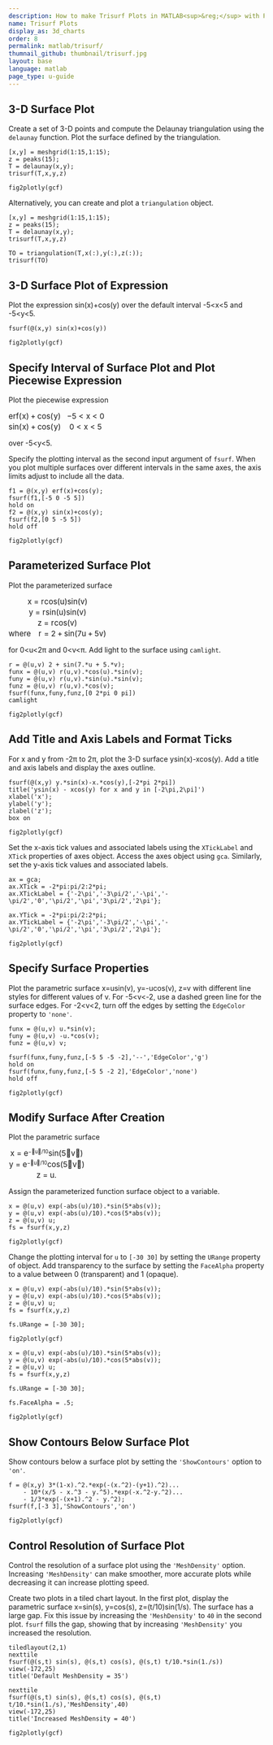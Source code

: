 ```yaml
---
description: How to make Trisurf Plots in MATLAB<sup>&reg;</sup> with Plotly.
name: Trisurf Plots
display_as: 3d_charts
order: 8
permalink: matlab/trisurf/
thumnail_github: thumbnail/trisurf.jpg
layout: base
language: matlab
page_type: u-guide
---
```


## 3-D Surface Plot

Create a set of 3-D points and compute the Delaunay triangulation using the `delaunay` function. Plot the surface defined by the triangulation.

```{matlab}
[x,y] = meshgrid(1:15,1:15);
z = peaks(15);
T = delaunay(x,y);
trisurf(T,x,y,z)

fig2plotly(gcf)
```

Alternatively, you can create and plot a `triangulation` object.

```{matlab}
[x,y] = meshgrid(1:15,1:15);
z = peaks(15);
T = delaunay(x,y);
trisurf(T,x,y,z)

TO = triangulation(T,x(:),y(:),z(:));
trisurf(TO)
```


<!--------------------- EXAMPLE BREAK ------------------------->


## 3-D Surface Plot of Expression

Plot the expression sin(x)+cos(y) over the default interval -5<x<5 and -5<y<5.

```{matlab}
fsurf(@(x,y) sin(x)+cos(y))

fig2plotly(gcf)
```



<!--------------------- EXAMPLE BREAK ------------------------->

## Specify Interval of Surface Plot and Plot Piecewise Expression

Plot the piecewise expression



<div class="code_responsive">

<span><span class="MathEquation" role="math" style="font-size: 15px;"><span class="MathRoot HBox" role="img" aria-label="Start 2 by 2 matrix 1st Row 1st Column e r f leftParenthesis x rightParenthesis plus cos leftParenthesis y rightParenthesis 2nd Column minus 5 less than x less than 0 2nd Row 1st Column sin leftParenthesis x rightParenthesis plus cos leftParenthesis y rightParenthesis 2nd Column 0 less than x less than 5 EndMatrix" style="display: inline-block; position: relative;"><span class="MathRow HBox" style="display: inline-block; position: relative; font-size: 15px;"><span class="MathMatrix VBox" style="display: inline-block; position: relative; text-align: center; vertical-align: -10px;"><span class="HBox" style="display: block; position: relative; margin-top: 0px;"><span class="VBox" style="display: inline-block; position: relative; text-align: center; vertical-align: 0px;"><span class="HBox" style="display: block; position: relative; margin-top: 0px;"><span class="WhiteSpaceBox" style="display: inline-block; position: relative; margin-left: 0px;"></span><span class="VBox" style="display: inline-block; position: relative; height: 18px; vertical-align: -6px;"></span><span class="MathRow HBox" style="display: inline-block; position: relative; font-size: 15px;"><span class="MathRow HBox" style="display: inline-block; position: relative; font-size: 15px;"><span class="MathStyle HBox" style="display: inline-block; position: relative; font-size: 15px;"><span class="MathRow HBox" style="display: inline-block; position: relative; font-size: 15px;"><span class="MathText MathTextBox text" style="position: relative; font-style: normal; font-weight: normal;">e</span><span class="MathText MathTextBox text" style="position: relative; font-style: normal; font-weight: normal;">r</span><span class="MathText MathTextBox text" style="position: relative; font-style: normal; font-weight: normal;">f</span></span></span></span><span class="MathText MathTextBox extra1" style="position: relative;">(</span><span class="MathText MathTextBox text" style="position: relative; margin-left: 0.05em;">x</span><span class="MathText MathTextBox extra1" style="position: relative;">)</span><span class="MathText MathTextBox symbol" style="position: relative; margin-left: 0.222222em;">+</span><span class="MathText MathTextBox code" style="position: relative; margin-left: 0.222222em; font-style: normal; font-weight: normal;">cos</span><span class="MathText MathTextBox extra1" style="position: relative;">(</span><span class="MathText MathTextBox text" style="position: relative; margin-left: 0.07em;">y</span><span class="MathText MathTextBox extra1" style="position: relative;">)</span></span><span class="WhiteSpaceBox" style="display: inline-block; position: relative; margin-left: 6px;"></span></span><span class="HBox" style="display: block; position: relative; margin-top: 0px;"><span class="WhiteSpaceBox" style="display: inline-block; position: relative; margin-left: 0px;"></span><span class="VBox" style="display: inline-block; position: relative; height: 18px; vertical-align: -3px;"></span><span class="MathRow HBox" style="display: inline-block; position: relative; font-size: 15px;"><span class="MathText MathTextBox code" style="position: relative; font-style: normal; font-weight: normal;">sin</span><span class="MathText MathTextBox extra1" style="position: relative;">(</span><span class="MathText MathTextBox text" style="position: relative; margin-left: 0.05em;">x</span><span class="MathText MathTextBox extra1" style="position: relative;">)</span><span class="MathText MathTextBox symbol" style="position: relative; margin-left: 0.222222em;">+</span><span class="MathText MathTextBox code" style="position: relative; margin-left: 0.222222em; font-style: normal; font-weight: normal;">cos</span><span class="MathText MathTextBox extra1" style="position: relative;">(</span><span class="MathText MathTextBox text" style="position: relative; margin-left: 0.07em;">y</span><span class="MathText MathTextBox extra1" style="position: relative;">)</span></span><span class="WhiteSpaceBox" style="display: inline-block; position: relative; margin-left: 6px;"></span></span></span><span class="VBox" style="display: inline-block; position: relative; text-align: center; vertical-align: 0px;"><span class="HBox" style="display: block; position: relative; border-right-width: 1px; margin-top: 0px;"><span class="WhiteSpaceBox" style="display: inline-block; position: relative; margin-left: 6px;"></span><span class="VBox" style="display: inline-block; position: relative; height: 18px; vertical-align: -6px;"></span><span class="MathRow HBox" style="display: inline-block; position: relative; font-size: 15px;"><span class="MathText MathTextBox symbol" style="position: relative;">−</span><span class="MathText MathTextBox number" style="position: relative;">5</span><span class="MathText MathTextBox symbol" style="position: relative; margin-left: 0.277778em;"><</span><span class="MathText MathTextBox text" style="position: relative; margin-left: 0.327778em;">x</span><span class="MathText MathTextBox symbol" style="position: relative; margin-left: 0.277778em;"><</span><span class="MathText MathTextBox number" style="position: relative; margin-left: 0.277778em;">0</span></span><span class="WhiteSpaceBox" style="display: inline-block; position: relative; margin-left: 0px;"></span></span><span class="HBox" style="display: block; position: relative; border-right-width: 1px; margin-top: 0px;"><span class="WhiteSpaceBox" style="display: inline-block; position: relative; margin-left: 6px;"></span><span class="VBox" style="display: inline-block; position: relative; height: 18px; vertical-align: -3px;"></span><span class="MathRow HBox" style="display: inline-block; position: relative; font-size: 15px;"><span class="MathText MathTextBox number" style="position: relative;">0</span><span class="MathText MathTextBox symbol" style="position: relative; margin-left: 0.277778em;"><</span><span class="MathText MathTextBox text" style="position: relative; margin-left: 0.327778em;">x</span><span class="MathText MathTextBox symbol" style="position: relative; margin-left: 0.277778em;"><</span><span class="MathText MathTextBox number" style="position: relative; margin-left: 0.277778em;">5</span></span><span class="WhiteSpaceBox" style="display: inline-block; position: relative; margin-left: 0px;"></span></span></span></span></span></span></span></span></span>

</div>



over -5<y<5.

Specify the plotting interval as the second input argument of `fsurf`. When you plot multiple surfaces over different intervals in the same axes, the axis limits adjust to include all the data.

```{matlab}
f1 = @(x,y) erf(x)+cos(y);
fsurf(f1,[-5 0 -5 5])
hold on
f2 = @(x,y) sin(x)+cos(y);
fsurf(f2,[0 5 -5 5])
hold off

fig2plotly(gcf)
```


<!--------------------- EXAMPLE BREAK ------------------------->

## Parameterized Surface Plot

Plot the parameterized surface


<div class="code_responsive">

<span><span class="MathEquation" role="math" style="font-size: 15px;"><span class="MathRoot HBox" role="img" aria-label="Start 4 by 1 matrix 1st Row 1st Column x equals r cos leftParenthesis u rightParenthesis sin leftParenthesis v rightParenthesis 2nd Row 1st Column y equals r sin leftParenthesis u rightParenthesis sin leftParenthesis v rightParenthesis 3rd Row 1st Column z equals r cos leftParenthesis v rightParenthesis 4th Row 1st Column w h e r e blank r equals 2 plus sin leftParenthesis 7 u plus 5 v rightParenthesis EndMatrix" style="display: inline-block; position: relative;"><span class="MathRow HBox" style="display: inline-block; position: relative; font-size: 15px;"><span class="MathMatrix VBox" style="display: inline-block; position: relative; text-align: center; vertical-align: -31px;"><span class="HBox" style="display: block; position: relative; margin-top: 0px;"><span class="VBox" style="display: inline-block; position: relative; text-align: center; vertical-align: 0px;"><span class="HBox" style="display: block; position: relative; margin-top: 0px;"><span class="WhiteSpaceBox" style="display: inline-block; position: relative; margin-left: 0px;"></span><span class="VBox" style="display: inline-block; position: relative; height: 18px; vertical-align: -6px;"></span><span class="MathRow HBox" style="display: inline-block; position: relative; font-size: 15px;"><span class="MathText MathTextBox text" style="position: relative; margin-left: 0.05em;">x</span><span class="MathText MathTextBox symbol" style="position: relative; margin-left: 0.277778em;">=</span><span class="MathText MathTextBox text" style="position: relative; margin-left: 0.277778em; margin-right: 0.05em;">r</span><span class="MathText MathTextBox code" style="position: relative; font-style: normal; font-weight: normal;">cos</span><span class="MathText MathTextBox extra1" style="position: relative;">(</span><span class="MathText MathTextBox text" style="position: relative;">u</span><span class="MathText MathTextBox extra1" style="position: relative;">)</span><span class="MathText MathTextBox code" style="position: relative; font-style: normal; font-weight: normal;">sin</span><span class="MathText MathTextBox extra1" style="position: relative;">(</span><span class="MathText MathTextBox text" style="position: relative;">v</span><span class="MathText MathTextBox extra1" style="position: relative;">)</span></span><span class="WhiteSpaceBox" style="display: inline-block; position: relative; margin-left: 0px;"></span></span><span class="HBox" style="display: block; position: relative; margin-top: 0px;"><span class="WhiteSpaceBox" style="display: inline-block; position: relative; margin-left: 0px;"></span><span class="VBox" style="display: inline-block; position: relative; height: 21px; vertical-align: -6px;"></span><span class="MathRow HBox" style="display: inline-block; position: relative; font-size: 15px;"><span class="MathText MathTextBox text" style="position: relative; margin-left: 0.07em;">y</span><span class="MathText MathTextBox symbol" style="position: relative; margin-left: 0.277778em;">=</span><span class="MathText MathTextBox text" style="position: relative; margin-left: 0.277778em; margin-right: 0.05em;">r</span><span class="MathText MathTextBox code" style="position: relative; font-style: normal; font-weight: normal;">sin</span><span class="MathText MathTextBox extra1" style="position: relative;">(</span><span class="MathText MathTextBox text" style="position: relative;">u</span><span class="MathText MathTextBox extra1" style="position: relative;">)</span><span class="MathText MathTextBox code" style="position: relative; font-style: normal; font-weight: normal;">sin</span><span class="MathText MathTextBox extra1" style="position: relative;">(</span><span class="MathText MathTextBox text" style="position: relative;">v</span><span class="MathText MathTextBox extra1" style="position: relative;">)</span></span><span class="WhiteSpaceBox" style="display: inline-block; position: relative; margin-left: 0px;"></span></span><span class="HBox" style="display: block; position: relative; margin-top: 0px;"><span class="WhiteSpaceBox" style="display: inline-block; position: relative; margin-left: 0px;"></span><span class="VBox" style="display: inline-block; position: relative; height: 21px; vertical-align: -6px;"></span><span class="MathRow HBox" style="display: inline-block; position: relative; font-size: 15px;"><span class="MathText MathTextBox text" style="position: relative;">z</span><span class="MathText MathTextBox symbol" style="position: relative; margin-left: 0.277778em;">=</span><span class="MathText MathTextBox text" style="position: relative; margin-left: 0.277778em; margin-right: 0.05em;">r</span><span class="MathText MathTextBox code" style="position: relative; font-style: normal; font-weight: normal;">cos</span><span class="MathText MathTextBox extra1" style="position: relative;">(</span><span class="MathText MathTextBox text" style="position: relative;">v</span><span class="MathText MathTextBox extra1" style="position: relative;">)</span></span><span class="WhiteSpaceBox" style="display: inline-block; position: relative; margin-left: 0px;"></span></span><span class="HBox" style="display: block; position: relative; margin-top: 0px;"><span class="WhiteSpaceBox" style="display: inline-block; position: relative; margin-left: 0px;"></span><span class="VBox" style="display: inline-block; position: relative; height: 18px; vertical-align: -3px;"></span><span class="MathRow HBox" style="display: inline-block; position: relative; font-size: 15px;"><span class="MathRow HBox" style="display: inline-block; position: relative; font-size: 15px;"><span class="MathStyle HBox" style="display: inline-block; position: relative; font-size: 15px;"><span class="MathRow HBox" style="display: inline-block; position: relative; font-size: 15px;"><span class="MathText MathTextBox text" style="position: relative; font-style: normal; font-weight: normal;">w</span><span class="MathText MathTextBox text" style="position: relative; font-style: normal; font-weight: normal;">h</span><span class="MathText MathTextBox text" style="position: relative; font-style: normal; font-weight: normal;">e</span><span class="MathText MathTextBox text" style="position: relative; font-style: normal; font-weight: normal;">r</span><span class="MathText MathTextBox text" style="position: relative; font-style: normal; font-weight: normal;">e</span><span class="MathSpace WhiteSpaceBox" style="display: inline-block; position: relative; margin-left: 15px;"></span></span></span></span><span class="MathText MathTextBox text" style="position: relative; margin-right: 0.05em;">r</span><span class="MathText MathTextBox symbol" style="position: relative; margin-left: 0.277778em;">=</span><span class="MathText MathTextBox number" style="position: relative; margin-left: 0.277778em;">2</span><span class="MathText MathTextBox symbol" style="position: relative; margin-left: 0.222222em;">+</span><span class="MathText MathTextBox code" style="position: relative; margin-left: 0.222222em; font-style: normal; font-weight: normal;">sin</span><span class="MathText MathTextBox extra1" style="position: relative;">(</span><span class="MathText MathTextBox number" style="position: relative;">7</span><span class="MathText MathTextBox text" style="position: relative;">u</span><span class="MathText MathTextBox symbol" style="position: relative; margin-left: 0.222222em;">+</span><span class="MathText MathTextBox number" style="position: relative; margin-left: 0.222222em;">5</span><span class="MathText MathTextBox text" style="position: relative;">v</span><span class="MathText MathTextBox extra1" style="position: relative;">)</span></span><span class="WhiteSpaceBox" style="display: inline-block; position: relative; margin-left: 0px;"></span></span></span></span></span></span></span></span></span>

</div>



for 0<u<2π and 0<v<π. Add light to the surface using `camlight`.

```{matlab}
r = @(u,v) 2 + sin(7.*u + 5.*v);
funx = @(u,v) r(u,v).*cos(u).*sin(v);
funy = @(u,v) r(u,v).*sin(u).*sin(v);
funz = @(u,v) r(u,v).*cos(v);
fsurf(funx,funy,funz,[0 2*pi 0 pi]) 
camlight

fig2plotly(gcf)
```




<!--------------------- EXAMPLE BREAK ------------------------->

## Add Title and Axis Labels and Format Ticks

For x and y from -2π to 2π, plot the 3-D surface ysin(x)-xcos(y). Add a title and axis labels and display the axes outline.

```{matlab}
fsurf(@(x,y) y.*sin(x)-x.*cos(y),[-2*pi 2*pi])
title('ysin(x) - xcos(y) for x and y in [-2\pi,2\pi]')
xlabel('x');
ylabel('y');
zlabel('z');
box on

fig2plotly(gcf)
```

Set the x-axis tick values and associated labels using the `XTickLabel` and `XTick` properties of axes object. Access the axes object using `gca`. Similarly, set the y-axis tick values and associated labels.

```{matlab}
ax = gca;
ax.XTick = -2*pi:pi/2:2*pi;
ax.XTickLabel = {'-2\pi','-3\pi/2','-\pi','-\pi/2','0','\pi/2','\pi','3\pi/2','2\pi'};

ax.YTick = -2*pi:pi/2:2*pi;
ax.YTickLabel = {'-2\pi','-3\pi/2','-\pi','-\pi/2','0','\pi/2','\pi','3\pi/2','2\pi'};

fig2plotly(gcf)
```

<!--------------------- EXAMPLE BREAK ------------------------->

## Specify Surface Properties

Plot the parametric surface x=usin(v), y=-ucos(v), z=v with different line styles for different values of v. For -5<v<-2, use a dashed green line for the surface edges. For -2<v<2, turn off the edges by setting the `EdgeColor` property to `'none'`.

```{matlab}
funx = @(u,v) u.*sin(v);
funy = @(u,v) -u.*cos(v);
funz = @(u,v) v;

fsurf(funx,funy,funz,[-5 5 -5 -2],'--','EdgeColor','g')
hold on
fsurf(funx,funy,funz,[-5 5 -2 2],'EdgeColor','none')
hold off

fig2plotly(gcf)
```



<!--------------------- EXAMPLE BREAK ------------------------->

## Modify Surface After Creation

Plot the parametric surface



<div class="code_responsive">

<span><span class="MathEquation" role="math" style="font-size: 15px;"><span class="MathRoot HBox" role="img" aria-label="Start 3 by 1 matrix 1st Row 1st Column x equals e toThePowerOf minus verticalbar u verticalbar slash 1 0 baseline sin leftParenthesis 5 verticalbar v verticalbar rightParenthesis 2nd Row 1st Column y equals e toThePowerOf minus verticalbar u verticalbar slash 1 0 baseline cos leftParenthesis 5 verticalbar v verticalbar rightParenthesis 3rd Row 1st Column z equals u ldotp EndMatrix" style="display: inline-block; position: relative;"><span class="MathRow HBox" style="display: inline-block; position: relative; font-size: 15px;"><span class="MathMatrix VBox" style="display: inline-block; position: relative; text-align: center; vertical-align: -21px;"><span class="HBox" style="display: block; position: relative; margin-top: 0px;"><span class="VBox" style="display: inline-block; position: relative; text-align: center; vertical-align: 0px;"><span class="HBox" style="display: block; position: relative; margin-top: 0px;"><span class="WhiteSpaceBox" style="display: inline-block; position: relative; margin-left: 0px;"></span><span class="VBox" style="display: inline-block; position: relative; height: 19px; vertical-align: -6px;"></span><span class="MathRow HBox" style="display: inline-block; position: relative; font-size: 15px;"><span class="MathText MathTextBox text" style="position: relative; margin-left: 0.05em;">x</span><span class="MathText MathTextBox symbol" style="position: relative; margin-left: 0.277778em;">=</span><span class="MathScript HBox" style="display: inline-block; position: relative; font-size: 15px; margin-left: 0.277778em;"><span class="MathRow HBox" style="display: inline-block; position: relative; font-size: 15px;"><span class="MathText MathTextBox text" style="position: relative;">e</span></span><span class="VBox" style="display: inline-block; position: relative; text-align: left; vertical-align: 5px;"><span class="MathRow HBox" style="display: block; position: relative; font-size: 10px; margin-top: 0px;"><span class="MathText MathTextBox symbol" style="position: relative;">−</span><span class="MathText MathTextBox extra1" style="position: relative;"></span><span class="MathText MathTextBox text" style="position: relative;">u</span><span class="MathText MathTextBox extra1" style="position: relative;"></span><span class="MathText MathTextBox extra1" style="position: relative;">/</span><span class="MathText MathTextBox number" style="position: relative;">1</span><span class="MathText MathTextBox number" style="position: relative;">0</span></span></span></span><span class="MathText MathTextBox code" style="position: relative; font-style: normal; font-weight: normal;">sin</span><span class="MathText MathTextBox extra1" style="position: relative;">(</span><span class="MathText MathTextBox number" style="position: relative;">5</span><span class="MathText MathTextBox extra1" style="position: relative;"></span><span class="MathText MathTextBox text" style="position: relative;">v</span><span class="MathText MathTextBox extra1" style="position: relative;"></span><span class="MathText MathTextBox extra1" style="position: relative;">)</span></span><span class="WhiteSpaceBox" style="display: inline-block; position: relative; margin-left: 0px;"></span></span><span class="HBox" style="display: block; position: relative; margin-top: 0px;"><span class="WhiteSpaceBox" style="display: inline-block; position: relative; margin-left: 0px;"></span><span class="VBox" style="display: inline-block; position: relative; height: 22px; vertical-align: -6px;"></span><span class="MathRow HBox" style="display: inline-block; position: relative; font-size: 15px;"><span class="MathText MathTextBox text" style="position: relative; margin-left: 0.07em;">y</span><span class="MathText MathTextBox symbol" style="position: relative; margin-left: 0.277778em;">=</span><span class="MathScript HBox" style="display: inline-block; position: relative; font-size: 15px; margin-left: 0.277778em;"><span class="MathRow HBox" style="display: inline-block; position: relative; font-size: 15px;"><span class="MathText MathTextBox text" style="position: relative;">e</span></span><span class="VBox" style="display: inline-block; position: relative; text-align: left; vertical-align: 5px;"><span class="MathRow HBox" style="display: block; position: relative; font-size: 10px; margin-top: 0px;"><span class="MathText MathTextBox symbol" style="position: relative;">−</span><span class="MathText MathTextBox extra1" style="position: relative;"></span><span class="MathText MathTextBox text" style="position: relative;">u</span><span class="MathText MathTextBox extra1" style="position: relative;"></span><span class="MathText MathTextBox extra1" style="position: relative;">/</span><span class="MathText MathTextBox number" style="position: relative;">1</span><span class="MathText MathTextBox number" style="position: relative;">0</span></span></span></span><span class="MathText MathTextBox code" style="position: relative; font-style: normal; font-weight: normal;">cos</span><span class="MathText MathTextBox extra1" style="position: relative;">(</span><span class="MathText MathTextBox number" style="position: relative;">5</span><span class="MathText MathTextBox extra1" style="position: relative;"></span><span class="MathText MathTextBox text" style="position: relative;">v</span><span class="MathText MathTextBox extra1" style="position: relative;"></span><span class="MathText MathTextBox extra1" style="position: relative;">)</span></span><span class="WhiteSpaceBox" style="display: inline-block; position: relative; margin-left: 0px;"></span></span><span class="HBox" style="display: block; position: relative; margin-top: 0px;"><span class="WhiteSpaceBox" style="display: inline-block; position: relative; margin-left: 0px;"></span><span class="VBox" style="display: inline-block; position: relative; height: 18px; vertical-align: -3px;"></span><span class="MathRow HBox" style="display: inline-block; position: relative; font-size: 15px;"><span class="MathText MathTextBox text" style="position: relative;">z</span><span class="MathText MathTextBox symbol" style="position: relative; margin-left: 0.277778em;">=</span><span class="MathText MathTextBox text" style="position: relative; margin-left: 0.277778em;">u</span><span class="MathText MathTextBox symbol" style="position: relative;">.</span></span><span class="WhiteSpaceBox" style="display: inline-block; position: relative; margin-left: 0px;"></span></span></span></span></span></span></span></span></span>

</div>



Assign the parameterized function surface object to a variable.

```{matlab}
x = @(u,v) exp(-abs(u)/10).*sin(5*abs(v));
y = @(u,v) exp(-abs(u)/10).*cos(5*abs(v));
z = @(u,v) u;
fs = fsurf(x,y,z)

fig2plotly(gcf)
```


Change the plotting interval for `u` to `[-30 30]` by setting the `URange` property of object. Add transparency to the surface by setting the `FaceAlpha` property to a value between 0 (transparent) and 1 (opaque).

```{matlab}
x = @(u,v) exp(-abs(u)/10).*sin(5*abs(v));
y = @(u,v) exp(-abs(u)/10).*cos(5*abs(v));
z = @(u,v) u;
fs = fsurf(x,y,z)

fs.URange = [-30 30];

fig2plotly(gcf)
```


```{matlab}
x = @(u,v) exp(-abs(u)/10).*sin(5*abs(v));
y = @(u,v) exp(-abs(u)/10).*cos(5*abs(v));
z = @(u,v) u;
fs = fsurf(x,y,z)

fs.URange = [-30 30];

fs.FaceAlpha = .5;

fig2plotly(gcf)
```


<!--------------------- EXAMPLE BREAK ------------------------->

## Show Contours Below Surface Plot

Show contours below a surface plot by setting the `'ShowContours'` option to `'on'`.

```{matlab}
f = @(x,y) 3*(1-x).^2.*exp(-(x.^2)-(y+1).^2)...
    - 10*(x/5 - x.^3 - y.^5).*exp(-x.^2-y.^2)...
    - 1/3*exp(-(x+1).^2 - y.^2);
fsurf(f,[-3 3],'ShowContours','on')

fig2plotly(gcf)
```



<!--------------------- EXAMPLE BREAK ------------------------->

## Control Resolution of Surface Plot

Control the resolution of a surface plot using the `'MeshDensity'` option. Increasing `'MeshDensity'` can make smoother, more accurate plots while decreasing it can increase plotting speed. 

Create two plots in a tiled chart layout. In the first plot, display the parametric surface x=sin(s), y=cos(s), z=(t/10)sin(1/s). The surface has a large gap. Fix this issue by increasing the `'MeshDensity'` to `40` in the second plot. `fsurf` fills the gap, showing that by increasing `'MeshDensity'` you increased the resolution. 

```{matlab}
tiledlayout(2,1)
nexttile
fsurf(@(s,t) sin(s), @(s,t) cos(s), @(s,t) t/10.*sin(1./s))
view(-172,25)
title('Default MeshDensity = 35')

nexttile
fsurf(@(s,t) sin(s), @(s,t) cos(s), @(s,t) t/10.*sin(1./s),'MeshDensity',40)
view(-172,25)
title('Increased MeshDensity = 40')

fig2plotly(gcf)
```



<!--------------------- EXAMPLE BREAK ------------------------->

